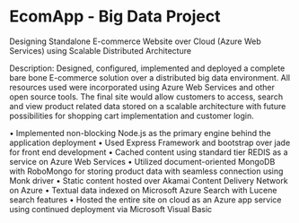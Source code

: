 # EcomApp - Big Data Project
Designing Standalone E-commerce Website over Cloud (Azure Web Services) using Scalable Distributed Architecture

Description: 
Designed, configured, implemented and deployed a complete bare bone E-commerce solution over a distributed big data environment. All resources used were incorporated using Azure Web Services and other open source tools. The final site would allow customers to access, search and view product related data stored on a scalable architecture with future possibilities for shopping cart implementation and customer login.

• Implemented non-blocking Node.js as the primary engine behind the application deployment
• Used Express Framework and bootstrap over jade for front end development
• Cached content using standard tier REDIS as a service on Azure Web Services
• Utilized document-oriented MongoDB with RoboMongo for storing product data with seamless connection using Monk driver
• Static content hosted over Akamai Content Delivery Network on Azure
• Textual data indexed on Microsoft Azure Search with Lucene search features
• Hosted the entire site on cloud as an Azure app service using continued deployment via Microsoft Visual Basic
